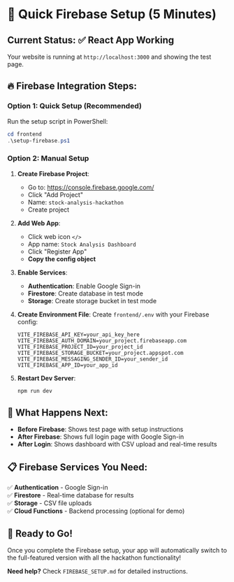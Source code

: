 # 🚀 Quick Firebase Setup (5 Minutes)

## Current Status: ✅ React App Working
Your website is running at `http://localhost:3000` and showing the test page.

## 🔥 Firebase Integration Steps:

### **Option 1: Quick Setup (Recommended)**
Run the setup script in PowerShell:
```powershell
cd frontend
.\setup-firebase.ps1
```

### **Option 2: Manual Setup**

1. **Create Firebase Project**:
   - Go to: https://console.firebase.google.com/
   - Click "Add Project"
   - Name: `stock-analysis-hackathon`
   - Create project

2. **Add Web App**:
   - Click web icon `</>`
   - App name: `Stock Analysis Dashboard`
   - Click "Register App"
   - **Copy the config object**

3. **Enable Services**:
   - **Authentication**: Enable Google Sign-in
   - **Firestore**: Create database in test mode
   - **Storage**: Create storage bucket in test mode

4. **Create Environment File**:
   Create `frontend/.env` with your Firebase config:
   ```env
   VITE_FIREBASE_API_KEY=your_api_key_here
   VITE_FIREBASE_AUTH_DOMAIN=your_project.firebaseapp.com
   VITE_FIREBASE_PROJECT_ID=your_project_id
   VITE_FIREBASE_STORAGE_BUCKET=your_project.appspot.com
   VITE_FIREBASE_MESSAGING_SENDER_ID=your_sender_id
   VITE_FIREBASE_APP_ID=your_app_id
   ```

5. **Restart Dev Server**:
   ```bash
   npm run dev
   ```

## 🎯 What Happens Next:

- **Before Firebase**: Shows test page with setup instructions
- **After Firebase**: Shows full login page with Google Sign-in
- **After Login**: Shows dashboard with CSV upload and real-time results

## 📋 Firebase Services You Need:

✅ **Authentication** - Google Sign-in  
✅ **Firestore** - Real-time database for results  
✅ **Storage** - CSV file uploads  
✅ **Cloud Functions** - Backend processing (optional for demo)  

## 🎉 Ready to Go!

Once you complete the Firebase setup, your app will automatically switch to the full-featured version with all the hackathon functionality!

**Need help?** Check `FIREBASE_SETUP.md` for detailed instructions.
